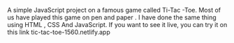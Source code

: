 A simple JavaScript project on a famous game called Ti-Tac -Toe. Most of us have played this game on pen and paper . I have done the same thing using HTML , CSS And JavaScript. If you want to see it live, you can try it on this link tic-tac-toe-1560.netlify.app
